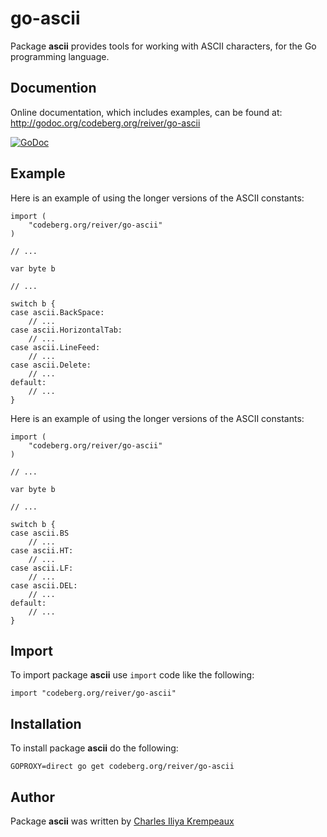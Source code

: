 # go-ascii

Package **ascii** provides tools for working with ASCII characters, for the Go programming language.


## Documention

Online documentation, which includes examples, can be found at: http://godoc.org/codeberg.org/reiver/go-ascii

[![GoDoc](https://godoc.org/codeberg.org/reiver/go-ascii?status.svg)](https://godoc.org/codeberg.org/reiver/go-ascii)


## Example

Here is an example of using the longer versions of the ASCII constants:

```
import (
	"codeberg.org/reiver/go-ascii"
)

// ...

var byte b

// ...

switch b {
case ascii.BackSpace:
	// ...
case ascii.HorizontalTab:
	// ...
case ascii.LineFeed:
	// ...
case ascii.Delete:
	// ...
default:
	// ...
}
```

Here is an example of using the longer versions of the ASCII constants:

```
import (
	"codeberg.org/reiver/go-ascii"
)

// ...

var byte b

// ...

switch b {
case ascii.BS
	// ...
case ascii.HT:
	// ...
case ascii.LF:
	// ...
case ascii.DEL:
	// ...
default:
	// ...
}
```

## Import

To import package **ascii** use `import` code like the following:
```
import "codeberg.org/reiver/go-ascii"
```

## Installation

To install package **ascii** do the following:
```
GOPROXY=direct go get codeberg.org/reiver/go-ascii
```

## Author

Package **ascii** was written by [Charles Iliya Krempeaux](http://reiver.link)
